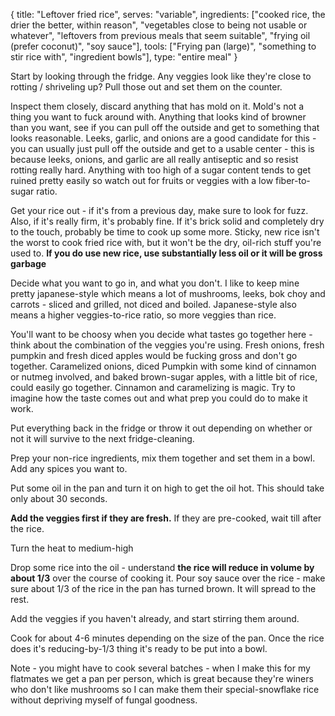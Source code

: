 {
	title: "Leftover fried rice",
	serves: "variable",
	ingredients: ["cooked rice, the drier the better, within reason", "vegetables close to being not usable or whatever", "leftovers from previous meals that seem suitable", "frying oil (prefer coconut)", "soy sauce"],
	tools: ["Frying pan (large)", "something to stir rice with", "ingredient bowls"],
	type: "entire meal"
} 

Start by looking through the fridge. Any veggies look like they're close to rotting / shriveling up? Pull those out and set them on the counter. 

Inspect them closely, discard anything that has mold on it. Mold's not a thing you want to fuck around with. Anything that looks kind of browner than you want, see if you can pull off the outside and get to something that looks reasonable. Leeks, garlic, and onions are a good candidate for this - you can usually just pull off the outside and get to a usable center - this is because leeks, onions, and garlic are all really antiseptic and so resist rotting really hard. Anything with too high of a sugar content tends to get ruined pretty easily so watch out for fruits or veggies with a low fiber-to-sugar ratio. 

Get your rice out - if it's from a previous day, make sure to look for fuzz. Also, if it's really firm, it's probably fine. If it's brick solid and completely dry to the touch, probably be time to cook up some more. Sticky, new rice isn't the worst to cook fried rice with, but it won't be the dry, oil-rich stuff you're used to. **If you do use new rice, use substantially less oil or it will be gross garbage**

Decide what you want to go in, and what you don't. I like to keep mine pretty japanese-style which means a lot of mushrooms, leeks, bok choy and carrots - sliced and grilled, not diced and boiled. Japanese-style also means a higher veggies-to-rice ratio, so more veggies than rice.

You'll want to be choosy when you decide what tastes go together here - think about the combination of the veggies you're using. Fresh onions, fresh pumpkin and fresh diced apples would be fucking gross and don't go together. Caramelized onions, diced Pumpkin with some kind of cinnamon or nutmeg involved, and baked brown-sugar apples, with a little bit of rice, could easily go together. Cinnamon and caramelizing is magic.
Try to imagine how the taste comes out and what prep you could do to make it work.

Put everything back in the fridge or throw it out depending on whether or not it will survive to the next fridge-cleaning. 

Prep your non-rice ingredients, mix them together and set them in a bowl. Add any spices you want to.

Put some oil in the pan and turn it on high to get the oil hot. This should take only about 30 seconds.

**Add the veggies first if they are fresh.** If they are pre-cooked, wait till after the rice.

Turn the heat to medium-high

Drop some rice into the oil - understand **the rice will reduce in volume by about 1/3** over the course of cooking it. Pour soy sauce over the rice - make sure about 1/3 of the rice in the pan has turned brown. It will spread to the rest.

Add the veggies if you haven't already, and start stirring them around.

Cook for about 4-6 minutes depending on the size of the pan. Once the rice does it's reducing-by-1/3 thing it's ready to be put into a bowl.

Note - you might have to cook several batches - when I make this for my flatmates we get a pan per person, which is great because they're winers who don't like mushrooms so I can make them their special-snowflake rice without depriving myself of fungal goodness.